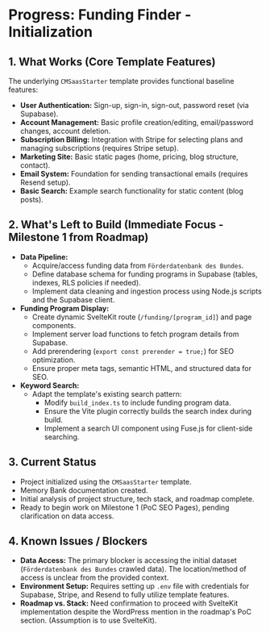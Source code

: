 # Progress: Funding Finder - Initialization

## 1. What Works (Core Template Features)

The underlying `CMSaasStarter` template provides functional baseline features:

- **User Authentication:** Sign-up, sign-in, sign-out, password reset (via Supabase).
- **Account Management:** Basic profile creation/editing, email/password changes, account deletion.
- **Subscription Billing:** Integration with Stripe for selecting plans and managing subscriptions (requires Stripe setup).
- **Marketing Site:** Basic static pages (home, pricing, blog structure, contact).
- **Email System:** Foundation for sending transactional emails (requires Resend setup).
- **Basic Search:** Example search functionality for static content (blog posts).

## 2. What's Left to Build (Immediate Focus - Milestone 1 from Roadmap)

- **Data Pipeline:**
  - Acquire/access funding data from `Förderdatenbank des Bundes`.
  - Define database schema for funding programs in Supabase (tables, indexes, RLS policies if needed).
  - Implement data cleaning and ingestion process using Node.js scripts and the Supabase client.
- **Funding Program Display:**
  - Create dynamic SvelteKit route (`/funding/[program_id]`) and page components.
  - Implement server load functions to fetch program details from Supabase.
  - Add prerendering (`export const prerender = true;`) for SEO optimization.
  - Ensure proper meta tags, semantic HTML, and structured data for SEO.
- **Keyword Search:**
  - Adapt the template's existing search pattern:
    - Modify `build_index.ts` to include funding program data.
    - Ensure the Vite plugin correctly builds the search index during build.
    - Implement a search UI component using Fuse.js for client-side searching.

## 3. Current Status

- Project initialized using the `CMSaasStarter` template.
- Memory Bank documentation created.
- Initial analysis of project structure, tech stack, and roadmap complete.
- Ready to begin work on Milestone 1 (PoC SEO Pages), pending clarification on data access.

## 4. Known Issues / Blockers

- **Data Access:** The primary blocker is accessing the initial dataset (`Förderdatenbank des Bundes` crawled data). The location/method of access is unclear from the provided context.
- **Environment Setup:** Requires setting up `.env` file with credentials for Supabase, Stripe, and Resend to fully utilize template features.
- **Roadmap vs. Stack:** Need confirmation to proceed with SvelteKit implementation despite the WordPress mention in the roadmap's PoC section. (Assumption is to use SvelteKit).
